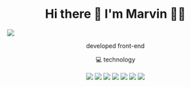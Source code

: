 

<h1 align='center'>
  Hi there 👋 I'm Marvin 👨‍💻
</h1>
<img src="https://www.google.com/url?sa=i&url=https%3A%2F%2Fwww.freepik.es%2Fvector-premium%2Flindo-dinosaurio-jugando-computadora-dibujos-animados-vector-icono-ilustracion_28813578.htm&psig=AOvVaw3rrM48k-37WY7x_KgHR94m&ust=1684502335897000&source=images&cd=vfe&ved=0CBEQjRxqFwoTCPi_z7P6_v4CFQAAAAAdAAAAABAw">
<p align='center'>
 developed front-end
</p>

<p align='center'>
  💻 technology<br/><br/>
  <img src="https://img.shields.io/badge/TypeScript-007ACC?style=for-the-badge&logo=typescript&logoColor=white" />
  <img src="https://img.shields.io/badge/Vue.js-35495E?style=for-the-badge&logo=vue.js&logoColor=4FC08D" />
  <img src="https://img.shields.io/badge/Tailwind_CSS-38B2AC?style=for-the-badge&logo=tailwind-css&logoColor=white" />
  <img src="https://img.shields.io/badge/JavaScript-323330?style=for-the-badge&logo=javascript&logoColor=F7DF1E" />
  <img src="https://img.shields.io/badge/CSS3-1572B6?style=for-the-badge&logo=css3&logoColor=white" />
  <img src="https://img.shields.io/badge/Bootstrap-563D7C?style=for-the-badge&logo=bootstrap&logoColor=white" />
  <img src="https://img.shields.io/badge/HTML5-E34F26?style=for-the-badge&logo=html5&logoColor=white" />
  
  </p>



